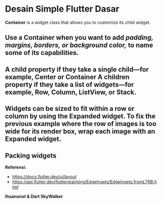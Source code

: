 # Desain Simple Flutter Dasar

**Container** is a widget class that allows you to customize its child widget.

Use a Container when you want to add ***padding, margins, borders, or background color,*** to name some of its capabilities.
---

A child property if they take a single child—for example, Center or Container
A children property if they take a list of widgets—for example, Row, Column, ListView, or Stack.
---

Widgets can be sized to fit within a row or column by using the Expanded widget. To fix the previous example where the row of images is too wide for its render box, wrap each image with an Expanded widget.
---

Packing widgets
---

**Referensi:**
- https://docs.flutter.dev/ui/layout
- https://api.flutter.dev/flutter/painting/EdgeInsets/EdgeInsets.fromLTRB.html

**Ihsanunot & Dart SkyWalker**